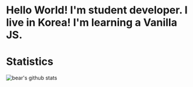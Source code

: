 # Hello World! I'm student developer. I live in Korea! I'm learning a Vanilla JS.
### 
# Statistics
![bear's github stats](https://github-readme-stats.vercel.app/api?username=angrycutebear&show_icons=true&theme=dark)

